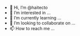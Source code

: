 - 👋 Hi, I’m @haitecto
- 👀 I’m interested in ...
- 🌱 I’m currently learning ...
- 💞️ I’m looking to collaborate on ...
- 📫 How to reach me ...

<!---
haitecto/haitecto is a ✨ special ✨ repository because its `README.md` (this file) appears on your GitHub profile.
You can click the Preview link to take a look at your changes.
--->
